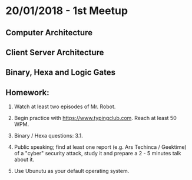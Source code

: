# 20/01/2018 - 1st Meetup

## Computer Architecture

## Client Server Architecture

## Binary, Hexa and Logic Gates

##  Homework:

1. Watch at least two episodes of Mr. Robot.

2. Begin practice with https://www.typingclub.com. Reach at least 50 WPM.

3. Binary / Hexa questions:
  3.1.

4. Public speaking; find at least one report (e.g. Ars Techinca / Geektime) of a
"cyber" security attack, study it and prepare a 2 - 5 minutes talk about it.

5. Use Ubunutu as your default operating system.
